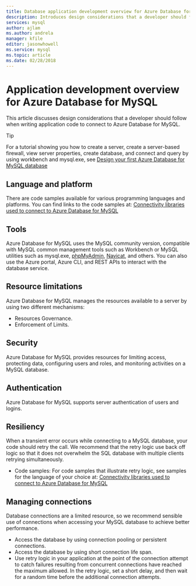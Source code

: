 ```yaml
---
title: Database application development overview for Azure Database for MySQL
description: Introduces design considerations that a developer should follow when writing application code to connect to Azure Database for MySQL 
services: mysql
author: ajlam
ms.author: andrela
manager: kfile
editor: jasonwhowell
ms.service: mysql
ms.topic: article
ms.date: 02/28/2018
---
```


# Application development overview for Azure Database for MySQL 
This article discusses design considerations that a developer should follow when writing application code to connect to Azure Database for MySQL. 

> [!TIP]
> For a tutorial showing you how to create a server, create a server-based firewall, view server properties, create database, and connect and query by using workbench and mysql.exe, see [Design your first Azure Database for MySQL database](tutorial-design-database-using-portal.md)

## Language and platform
There are code samples available for various programming languages and platforms. You can find links to the code samples at: 
[Connectivity libraries used to connect to Azure Database for MySQL](concepts-connection-libraries.md)

## Tools
Azure Database for MySQL uses the MySQL community version, compatible with MySQL common management tools such as Workbench or MySQL utilities such as mysql.exe, [phpMyAdmin](https://www.phpmyadmin.net/), [Navicat](https://www.navicat.com/products/navicat-for-mysql), and others. You can also use the Azure portal, Azure CLI, and REST APIs to interact with the database service.

## Resource limitations
Azure Database for MySQL manages the resources available to a server by using two different mechanisms: 
- Resources Governance.
- Enforcement of Limits.

## Security
Azure Database for MySQL provides resources for limiting access, protecting data, configuring users and roles, and monitoring activities on a MySQL database.

## Authentication
Azure Database for MySQL supports server authentication of users and logins.

## Resiliency
When a transient error occurs while connecting to a MySQL database, your code should retry the call. We recommend that the retry logic use back off logic so that it does not overwhelm the SQL database with multiple clients retrying simultaneously.

- Code samples: For code samples that illustrate retry logic, see samples for the language of your choice at: [Connectivity libraries used to connect to Azure Database for MySQL](concepts-connection-libraries.md)

## Managing connections
Database connections are a limited resource, so we recommend sensible use of connections when accessing your MySQL database to achieve better performance.
- Access the database by using connection pooling or persistent connections.
- Access the database by using short connection life span. 
- Use retry logic in your application at the point of the connection attempt to catch failures resulting from concurrent connections have reached the maximum allowed. In the retry logic, set a short delay, and then wait for a random time before the additional connection attempts.